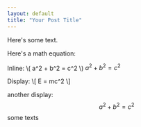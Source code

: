 ```yaml
---
layout: default
title: "Your Post Title"
---
```


Here's some text.

Here's a math equation:

Inline: \\( a^2 + b^2 = c^2 \\) $a^2 + b^2 = c^2$

Display:
\\[ E = mc^2 \\]

another display: 
$$a^2 + b^2 = c^2$$
some texts
